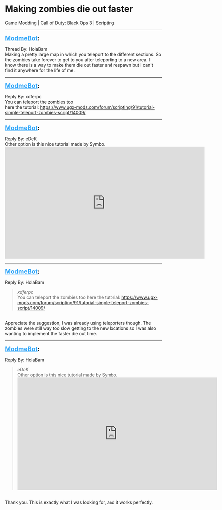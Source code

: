 # Making zombies die out faster
Game Modding | Call of Duty: Black Ops 3 | Scripting

---
<strong style="font-size: 1.4em;"><span style="text-decoration: underline;text-decoration-color: #34a7f9;"><span style="color:#34a7f9;">ModmeBot</span></span>:</strong>

<p>Thread By: HolaBam<br />Making a pretty large map in which you teleport to the different sections. So the zombies take forever to get to you after teleporting to a new area. I know there is a way to make them die out faster and respawn but I can&#39;t find it anywhere for the life of me.</p>

---
<strong style="font-size: 1.4em;"><span style="text-decoration: underline;text-decoration-color: #34a7f9;"><span style="color:#34a7f9;">ModmeBot</span></span>:</strong>

<p>Reply By: xdferpc<br />You can teleport the zombies too<br />here the tutorial: <a href="https://www.ugx-mods.com/forum/scripting/91/tutorial-simple-teleport-zombies-script/14009/">https://www.ugx-mods.com/forum/scripting/91/tutorial-simple-teleport-zombies-script/14009/</a></p>

---
<strong style="font-size: 1.4em;"><span style="text-decoration: underline;text-decoration-color: #34a7f9;"><span style="color:#34a7f9;">ModmeBot</span></span>:</strong>

<p>Reply By: eDeK<br />Other option is this nice tutorial made by Symbo.<br /><iframe type="text/html" width="640" height="360" src="https://www.youtube.com/embed/Df39OKQDBPQ" frameborder="0"></iframe></p>

---
<strong style="font-size: 1.4em;"><span style="text-decoration: underline;text-decoration-color: #34a7f9;"><span style="color:#34a7f9;">ModmeBot</span></span>:</strong>

<p>Reply By: HolaBam<br /><blockquote><em>xdferpc</em><br />You can teleport the zombies too here the tutorial: <a href="https://www.ugx-mods.com/forum/scripting/91/tutorial-simple-teleport-zombies-script/14009/">https://www.ugx-mods.com/forum/scripting/91/tutorial-simple-teleport-zombies-script/14009/</a> </blockquote><br /> Appreciate the suggestion, I was already using teleporters though. The zombies were still way too slow getting to the new locations so I was also wanting to implement the faster die out time.</p>

---
<strong style="font-size: 1.4em;"><span style="text-decoration: underline;text-decoration-color: #34a7f9;"><span style="color:#34a7f9;">ModmeBot</span></span>:</strong>

<p>Reply By: HolaBam<br /><blockquote><em>eDeK</em><br />Other option is this nice tutorial made by Symbo. <iframe type="text/html" width="640" height="360" src="https://www.youtube.com/embed/Df39OKQDBPQ" frameborder="0"></iframe></blockquote><br /> Thank you. This is exactly what I was looking for, and it works perfectly.</p>
